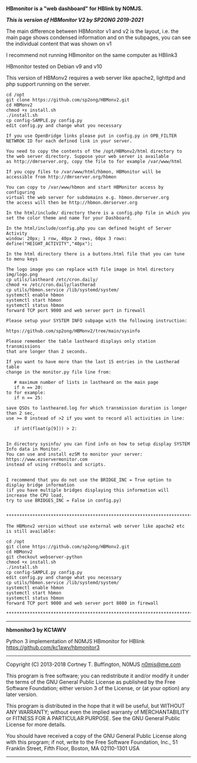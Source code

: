 **HBmonitor is a "web dashboard" for HBlink by N0MJS.**

***This is version of HBMonitor V2 by SP2ONG 2019-2021***

The main difference between HBMonitor v1 and v2 is the layout, i.e. the main page shows condensed 
information and on the subpages, you can see the individual content that was shown on v1

I recommend not running HBmonitor on the same computer as HBlink3

HBmonitor tested on Debian v9 and v10

This version of HBMonv2 requires a web server like apache2, lighttpd and 
php support running on the server. 


    cd /opt
    git clone https://github.com/sp2ong/HBMonv2.git
    cd HBMonv2
    chmod +x install.sh
    ./install.sh
    cp config-SAMPLE.py config.py
    edit config.py and change what you necessary

    If you use OpenBridge links please put in config.py in OPB_FILTER 
    NETWROK ID for each defined link in your server.  

    You need to copy the contents of the /opt/HBMonv2/html directory to 
    the web server directory. Suppose your web server is available 
    as http://dmrserver.org, copy the file to for example /var/www/html

    If you copy files to /var/www/html/hbmon, HBMonitor will be 
    accessible from http://dmrserver.org/hbmon

    You can copy to /var/www/hbmon and start HBMonitor access by configuring 
    virtual the web server for subdomains e.g. hbmon.dmrserver.org 
    the access will then be http://hbmon.dmrserver.org 

    In the html/include/ directory there is a config.php file in which you 
    set the color theme and name for your Dashboard. 
    
    In the html/include/config.php you can defined height of Server Activity 
    window: 20px; 1 row, 40px 2 rows, 60px 3 rows:
    define("HEIGHT_ACTIVITY","40px");

    In the html directory there is a buttons.html file that you can tune to menu keys 
    
    The logo image you can replace with file image in html directory  img/logo.png
    cp utils/lastheard /etc/cron.daily/
    chmod +x /etc/cron.daily/lastherad
    cp utils/hbmon.service /lib/systemd/system/
    systemctl enable hbmon
    systemctl start hbmon
    systemctl status hbmon
    forward TCP port 9000 and web server port in firewall
    
    Please setup your SYSTEM INFO subpage with the following instruction:
    
    https://github.com/sp2ong/HBMonv2/tree/main/sysinfo
    
    Please remember the table lastheard displays only station transmissions 
    that are longer than 2 seconds.

    If you want to have more than the last 15 entries in the Lastherad table
    change in the monitor.py file line from:
    
       # maximum number of lists in lastheard on the main page 
       if n == 20:
    to for example:
       if n == 25:
    
    save QSOs to lastheared.log for which transmission duration is longer than 2 sec, 
    use >= 0 instead of >2 if you want to record all activities in line:
    
       if int(float(p[9])) > 2:    
    
    
    In directory sysinfo/ you can find info on how to setup display SYSTEM Info data in Monitor.
    You can use and install ezSM to monitor your server: https://www.ezservermonitor.com
    instead of using rrdtools and scripts.
    
    
    I recommend that you do not use the BRIDGE_INC = True option to display bridge information 
    (if you have multiple bridges displaying this information will increase the CPU load, 
    try to use BRIDGES_INC = False in config.py) 
    
    
    ***************************************************************************************
    
    The HBMonv2 version without use external web server like apache2 etc is still available:
    
    cd /opt
    git clone https://github.com/sp2ong/HBMonv2.git
    cd HBMonv2
    git checkout webserver-python
    chmod +x install.sh
    ./install.sh
    cp config-SAMPLE.py config.py
    edit config.py and change what you necessary
    cp utils/hbmon.service /lib/systemd/system/
    systemctl enable hbmon
    systemctl start hbmon
    systemctl status hbmon
    forward TCP port 9000 and web server port 8080 in firewall
    
    *****************************************************************************************

---

**hbmonitor3 by KC1AWV**

Python 3 implementation of N0MJS HBmonitor for HBlink https://github.com/kc1awv/hbmonitor3 

---

Copyright (C) 2013-2018  Cortney T. Buffington, N0MJS <n0mjs@me.com>

This program is free software; you can redistribute it and/or modify it under the terms of the GNU General Public License as published by the Free Software Foundation; either version 3 of 
the License, or (at your option) any later version.

This program is distributed in the hope that it will be useful, but WITHOUT ANY WARRANTY; without even the implied warranty of MERCHANTABILITY or FITNESS FOR A PARTICULAR PURPOSE. See the 
GNU General Public License for more details.

You should have received a copy of the GNU General Public License along with this program; if not, write to the Free Software Foundation, Inc., 51 Franklin Street, Fifth Floor, Boston, MA 
02110-1301  USA

---

